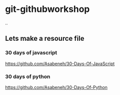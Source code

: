 # git-githubworkshop
..
## Lets make a resource file

### 30 days of javascript
https://github.com/Asabeneh/30-Days-Of-JavaScript

### 30 days of python
https://github.com/Asabeneh/30-Days-Of-Python